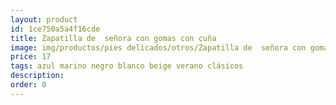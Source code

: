 ```yaml
---
layout: product
id: 1ce750a5a4f16cde
title: Zapatilla de  señora con gomas con cuña  
image: img/productos/pies delicados/otros/Zapatilla de  señora con gomas con cuña  =17=azul marino negro blanco beige verano clásicos.webp
price: 17
tags: azul marino negro blanco beige verano clásicos
description: 
order: 0
---
```

